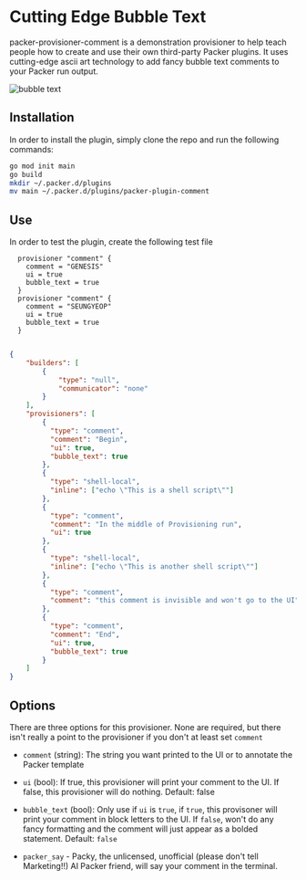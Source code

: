 # Cutting Edge Bubble Text
packer-provisioner-comment is a demonstration provisioner to help teach people
how to create and use their own third-party Packer plugins. It uses
cutting-edge ascii art technology to add fancy bubble text comments to your
Packer run output.

![bubble text](./screenshot.png)


## Installation

In order to install the plugin, simply clone the repo and run the following
commands:

``` bash
go mod init main
go build
mkdir ~/.packer.d/plugins
mv main ~/.packer.d/plugins/packer-plugin-comment
```

## Use

In order to test the plugin, create the following test file
``` hcl2
  provisioner "comment" {
    comment = "GENESIS"
    ui = true
    bubble_text = true
  }
  provisioner "comment" {
    comment = "SEUNGYEOP"
    ui = true
    bubble_text = true
  }
```
``` json

{
    "builders": [
        {
            "type": "null",
            "communicator": "none"
        }
    ],
    "provisioners": [
        {
          "type": "comment",
          "comment": "Begin",
          "ui": true,
          "bubble_text": true
        },
        {
          "type": "shell-local",
          "inline": ["echo \"This is a shell script\""]
        },
        {
          "type": "comment",
          "comment": "In the middle of Provisioning run",
          "ui": true
        },
        {
          "type": "shell-local",
          "inline": ["echo \"This is another shell script\""]
        },
        {
          "type": "comment",
          "comment": "this comment is invisible and won't go to the UI"
        },
        {
          "type": "comment",
          "comment": "End",
          "ui": true,
          "bubble_text": true
        }
    ]
}

```

## Options

There are three options for this provisioner. None are required, but there isn't
really a point to the provisioner if you don't at least set `comment`

- `comment` (string): The string you want printed to the UI or to annotate the
  Packer template

- `ui` (bool): If true, this provisioner will print your comment to the UI. If
  false, this provisioner will do nothing. Default: false

- `bubble_text` (bool): Only use if `ui` is `true`, if `true`, this provisoner will
  print your comment in block letters to the UI. If `false`, won't do any fancy
  formatting and the comment will just appear as a bolded statement. Default:
  `false`

- `packer_say` - Packy, the unlicensed, unofficial (please don't tell
  Marketing!!) AI Packer friend, will say your comment in the terminal.
